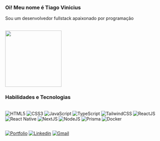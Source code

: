 ### Oi! Meu nome é Tiago Vinicius

Sou um desenvolvedor fullstack apaixonado por programação

<br>
  <div style="display:inline">

  <img height="180em" src="https://github-readme-stats.vercel.app/api/top-langs/?username=TiagoViniciusDev&layout=compact&theme=tokyonight&custom_title=Linguagens"/>

  </div>
<br>

### Habilidades e Tecnologias
<br>

<div align="left">
<img alt="HTML5" src="https://img.shields.io/badge/html5-%23E34F26.svg?style=for-the-badge&logo=html5&logoColor=white"/>
<img alt="CSS3" src="https://img.shields.io/badge/css3-%231572B6.svg?style=for-the-badge&logo=css3&logoColor=white"/> 
<img alt="JavaScript" src="https://img.shields.io/badge/javascript-%23323330.svg?style=for-the-badge&logo=javascript&logoColor=%23F7DF1E"/>
<img alt="TypeScript" src="https://img.shields.io/badge/TypeScript-007ACC?style=for-the-badge&logo=typescript&logoColor=white"/>
<img alt="TailwindCSS" src="https://img.shields.io/badge/Tailwind_CSS-38B2AC?style=for-the-badge&logo=tailwind-css&logoColor=white"/>

<img alt="ReactJS" src="https://img.shields.io/badge/React.JS-20232A?style=for-the-badge&logo=react&logoColor=61DAFB"/>
<img alt="React Native" src="https://img.shields.io/badge/React_Native-20232A?style=for-the-badge&logo=react&logoColor=61DAFB"/>
<img alt="NextJS" src="https://img.shields.io/badge/next.js-000000?style=for-the-badge&logo=nextdotjs&logoColor=white"/>
<img alt="NodeJS" src="https://img.shields.io/badge/node.js-%2343853D.svg?style=for-the-badge&logo=node-dot-js&logoColor=white"/>
<img alt="Prisma" src="https://img.shields.io/badge/Prisma-2D3748?style=for-the-badge&logo=prisma&logoColor=white"/>
<img alt="Docker" src="https://img.shields.io/badge/Docker-2496ED?style=for-the-badge&logo=docker&logoColor=white"/>
</div>

##

<div>
<a href="https://tiagovinicius.com/" target="_blank"><img alt="Portfolio" src="https://img.shields.io/badge/-Portfólio-06D6A0?style=for-the-badge"></a>
<a href="https://www.linkedin.com/in/tiagoviniciusdev/" target="_blank"><img alt="Linkedin" src="https://img.shields.io/badge/-LinkedIn-%230077B5?style=for-the-badge&logo=linkedin&logoColor=white"></a>
<a href = "mailto:tiagoviniciusdev@gmail.com"><img alt="Gmail" src="https://img.shields.io/badge/Gmail-C00021?style=for-the-badge&logo=gmail&logoColor=white"></a>
</div>

